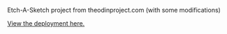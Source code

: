 Etch-A-Sketch project from theodinproject.com (with some modifications)

<a href="https://homiermorphism.github.io/etch-a-sketch/">View the deployment here.</a>
